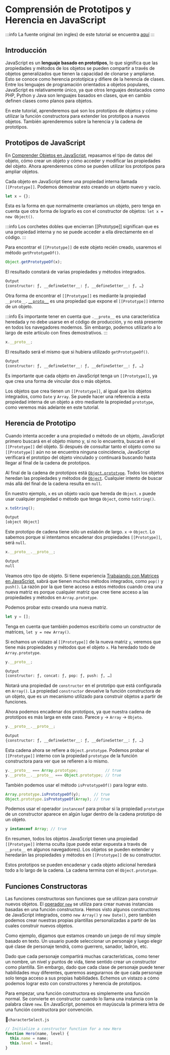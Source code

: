 # Comprensión de Prototipos y Herencia en JavaScript

:::info
La fuente original (en ingles) de este tutorial se encuentra [aquí](https://www.digitalocean.com/community/tutorials/understanding-prototypes-and-inheritance-in-javascript)
:::

## Introducción

JavaScript es un **lenguaje basado en prototipos**, lo que significa que las propiedades y métodos de los objetos se pueden compartir a través de objetos generalizados que tienen la capacidad de clonarse y ampliarse. Esto se conoce como herencia prototípica y difiere de la herencia de clases. Entre los lenguajes de programación orientados a objetos populares, JavaScript es relativamente único, ya que otros lenguajes destacados como PHP, Python y Java son lenguajes basados ​​en clases, que en cambio definen clases como planos para objetos.

En este tutorial, aprenderemos qué son los prototipos de objetos y cómo utilizar la función constructora para extender los prototipos a nuevos objetos. También aprenderemos sobre la herencia y la cadena de prototipos.


## Prototipos de JavaScript

En [Comprender Objetos en JavaScript](./understanding-objects-in-javascript.html), repasamos el tipo de datos del objeto, cómo crear un objeto y cómo acceder y modificar las propiedades del objeto. Ahora aprenderemos cómo se pueden utilizar los prototipos para ampliar objetos.

Cada objeto en JavaScript tiene una propiedad interna llamada `[[Prototype]]`. Podemos demostrar esto creando un objeto nuevo y vacío.


```js
let x = {};
```

Esta es la forma en que normalmente crearíamos un objeto, pero tenga en cuenta que otra forma de lograrlo es con el constructor de objetos: `let x = new Object()`.


:::info
Los corchetes dobles que encierran [[Prototype]] significan que es una propiedad interna y no se puede acceder a ella directamente en el código.
:::


Para encontrar el `[[Prototype]]` de este objeto recién creado, usaremos el método `getPrototypeOf()`.



```js
Object.getPrototypeOf(x);
```

El resultado constará de varias propiedades y métodos integrados.


```sh
Output
{constructor: ƒ, __defineGetter__: ƒ, __defineSetter__: ƒ, …}
```


Otra forma de encontrar el `[[Prototype]]` es mediante la propiedad `__proto__`. [`__proto__`](https://developer.mozilla.org/en-US/docs/Web/JavaScript/Reference/Global_Objects/Object/proto) es una propiedad que expone el `[[Prototype]]` interno de un objeto.


:::info
Es importante tener en cuenta que `.__proto__` es una característica heredada y no debe usarse en el código de producción, y no está presente en todos los navegadores modernos. Sin embargo, podemos utilizarlo a lo largo de este artículo con fines demostrativos.
:::


```js
x.__proto__;
```

El resultado será el mismo que si hubiera utilizado `getPrototypeOf()`.


```sh
Output
{constructor: ƒ, __defineGetter__: ƒ, __defineSetter__: ƒ, …}
```

Es importante que cada objeto en JavaScript tenga un `[[Prototype]]`, ya que crea una forma de vincular dos o más objetos.


Los objetos que crea tienen un `[[Prototype]]`, al igual que los objetos integrados, como `Date` y `Array`. Se puede hacer una referencia a esta propiedad interna de un objeto a otro mediante la propiedad `prototype`, como veremos más adelante en este tutorial.


## Herencia de Prototipo

Cuando intenta acceder a una propiedad o método de un objeto, JavaScript primero buscará en el objeto mismo y, si no lo encuentra, buscará en el `[[Prototype]]` del objeto. Si después de consultar tanto el objeto como su `[[Prototype]]` aún no se encuentra ninguna coincidencia, JavaScript verificará el prototipo del objeto vinculado y continuará buscando hasta llegar al final de la cadena de prototipos.

Al final de la cadena de prototipos está [`Object.prototype`](https://developer.mozilla.org/en-US/docs/Web/JavaScript/Reference/Global_Objects/Object). Todos los objetos heredan las propiedades y métodos de [`Object`](https://developer.mozilla.org/en-US/docs/Web/JavaScript/Reference/Global_Objects/Object). Cualquier intento de buscar más allá del final de la cadena resulta en `null`.

En nuestro ejemplo, `x` es un objeto vacío que hereda de `Object`. `x` puede usar cualquier propiedad o método que tenga `Object`, como `toString()`.


```js
x.toString();
```

```sh
Output
[object Object]
```


Este prototipo de cadena tiene sólo un eslabón de largo. `x` -> `Object`. Lo sabemos porque si intentamos encadenar dos propiedades `[[Prototype]]`, será `null`.


```js
x.__proto__.__proto__;
```

```sh
Output
null
```

Veamos otro tipo de objeto. Si tiene experiencia [Trabajando con Matrices en JavaScript](./understanding-arrays-in-javascript.html), sabrá que tienen muchos métodos integrados, como `pop()` y `push()`. La razón por la que tiene acceso a estos métodos cuando crea una nueva matriz es porque cualquier matriz que cree tiene acceso a las propiedades y métodos en `Array.prototype`.

Podemos probar esto creando una nueva matriz.


```js
let y = [];
```

Tenga en cuenta que también podemos escribirlo como un constructor de matrices, `let y = new Array()`.

Si echamos un vistazo al `[[Prototype]]` de la nueva matriz `y`, veremos que tiene más propiedades y métodos que el objeto `x`. Ha heredado todo de `Array.prototype`.


```js
y.__proto__;
```

```sh
Output
[constructor: ƒ, concat: ƒ, pop: ƒ, push: ƒ, …]
```

Notará una propiedad de `constructor` en el prototipo que está configurada en `Array()`. La propiedad `constructor` devuelve la función constructora de un objeto, que es un mecanismo utilizado para construir objetos a partir de funciones.

Ahora podemos encadenar dos prototipos, ya que nuestra cadena de prototipos es más larga en este caso. Parece `y` -> `Array` -> `Objeto`.


```js
y.__proto__.__proto__;
```

```sh
Output
{constructor: ƒ, __defineGetter__: ƒ, __defineSetter__: ƒ, …}
```


Esta cadena ahora se refiere a `Object.prototype`. Podemos probar el `[[Prototype]]` interno con la propiedad `prototype` de la función constructora para ver que se refieren a lo mismo.



```js
y.__proto__ === Array.prototype;            // true
y.__proto__.__proto__ === Object.prototype; // true
```


También podemos usar el método `isPrototypeOf()` para lograr esto.


```js
Array.prototype.isPrototypeOf(y);      // true
Object.prototype.isPrototypeOf(Array); // true
```

Podemos usar el operador `instanceof` para probar si la propiedad `prototype` de un constructor aparece en algún lugar dentro de la cadena prototipo de un objeto.


```js
y instanceof Array; // true
```

En resumen, todos los objetos JavaScript tienen una propiedad `[[Prototype]]` interna oculta (que puede estar expuesta a través de `__proto__` en algunos navegadores).  Los objetos se pueden extender y heredarán las propiedades y métodos en `[[Prototype]]` de su constructor.

Estos prototipos se pueden encadenar y cada objeto adicional heredará todo a lo largo de la cadena. La cadena termina con el `Object.prototype`.


## Funciones Constructoras

Las funciones constructoras son funciones que se utilizan para construir nuevos objetos. El [operador `new`](https://developer.mozilla.org/en-US/docs/Web/JavaScript/Reference/Operators/new) se utiliza para crear nuevas instancias basadas en una función constructora. Hemos visto algunos constructores de JavaScript integrados, como `new Array()` y `new Date()`, pero también podemos crear nuestras propias plantillas personalizadas a partir de las cuales construir nuevos objetos.

Como ejemplo, digamos que estamos creando un juego de rol muy simple basado en texto. Un usuario puede seleccionar un personaje y luego elegir qué clase de personaje tendrá, como guerrero, sanador, ladrón, etc.

Dado que cada personaje compartirá muchas características, como tener un nombre, un nivel y puntos de vida, tiene sentido crear un constructor como plantilla. Sin embargo, dado que cada clase de personaje puede tener habilidades muy diferentes, queremos asegurarnos de que cada personaje solo tenga acceso a sus propias habilidades. Echemos un vistazo a cómo podemos lograr esto con constructores y herencia de prototipos.

Para empezar, una función constructora es simplemente una función normal. Se convierte en constructor cuando lo llama una instancia con la palabra clave `new`. En JavaScript, ponemos en mayúscula la primera letra de una función constructora por convención.


📃`characterSelect.js`
```js
// Initialize a constructor function for a new Hero
function Hero(name, level) {
  this.name = name;
  this.level = level;
}
```





